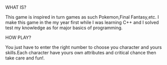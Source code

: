WHAT IS?

  This game is inspired in turn games as such Pokemon,Final Fantasy,etc. 
  I make this game in the my year first while I was learning C++ and I solved test my knowledge as for major basics of programming.
  
HOW PLAY?

  You just have to enter the right number to choose you character and yours skills.Each character have yours own attributes and critical chance then take care and fun!.
  

  
  
  
  
  
  
  
  
   
